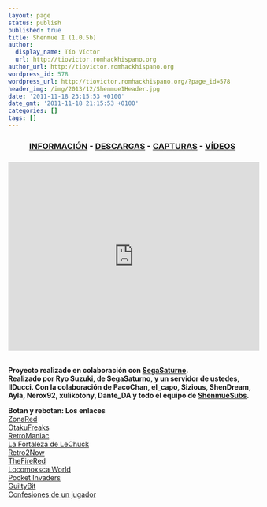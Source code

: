```yaml
---
layout: page
status: publish
published: true
title: Shenmue I (1.0.5b)
author:
  display_name: Tío Víctor
  url: http://tiovictor.romhackhispano.org
author_url: http://tiovictor.romhackhispano.org
wordpress_id: 578
wordpress_url: http://tiovictor.romhackhispano.org/?page_id=578
header_img: /img/2013/12/Shenmue1Header.jpg
date: '2011-11-18 23:15:53 +0100'
date_gmt: '2011-11-18 21:15:53 +0100'
categories: []
tags: []
---
```

<h3 style="text-align: center;"><strong><a href="http://tiovictor.romhackhispano.org/shenmue/informacion/">INFORMACIÓN</a> - <a href="http://tiovictor.romhackhispano.org/shenmue/descargar/">DESCARGAS</a> - <a href="http://tiovictor.romhackhispano.org/shenmue/capturas/">CAPTURAS</a> - <a href="http://tiovictor.romhackhispano.org/shenmue/videos/">VÍDEOS</a></strong></h3></p>
<p style="text-align: center;"><iframe src="http://www.youtube.com/embed/GVlQRcCcG-8?rel=0" width="510" height="383" frameborder="0" allowfullscreen="allowfullscreen"></iframe></p><br />
<strong>Proyecto realizado en colaboración con <a href="http://www.segasaturno.com" target="_blank">SegaSaturno</a>.</strong><br />
<strong>Realizado por Ryo Suzuki, de SegaSaturno, y un servidor de ustedes, IlDucci. Con la colaboración de PacoChan, el_capo, Sizious, ShenDream, Ayla, Nerox92, xulikotony, Dante_DA y todo el equipo de <a title="ShenmueSubs" href="http://shenmuesubs.sourceforge.net/" target="_blank">ShenmueSubs</a>.</strong></p>
<p><strong>Botan y rebotan: Los enlaces<br />
</strong><a href="http://www.zonared.com/noticias/fans-shenmue-traducido-castellano-titulo-sega/">ZonaRed</a><br />
<a href="http://www.otakufreaks.com/traduccion-de-shenmue-al-espanol">OtakuFreaks<br />
</a><a href="http://retromaniacmagazine.blogspot.com.es/2012/06/la-nueva-traduccion-al-espanol-de.html">RetroManiac<br />
</a><a href="http://www.lafortalezadelechuck.com/2012/06/shenmue-traducido-al-espanol.html">La Fortaleza de LeChuck</a><a href="http://retromaniacmagazine.blogspot.com.es/2012/06/la-nueva-traduccion-al-espanol-de.html"><br />
</a><a href="http://retro2now.blogspot.com.es/2012/06/nueva-traduccion-de-shenmue-al.html">Retro2Now</a><a href="http://retromaniacmagazine.blogspot.com.es/2012/06/la-nueva-traduccion-al-espanol-de.html"><br />
</a><a href="http://www.alejandro-ace-translator.es/2012/06/shenmue-i-en-espanol-ya-disponible/">TheFireRed</a><a href="http://retromaniacmagazine.blogspot.com.es/2012/06/la-nueva-traduccion-al-espanol-de.html"><br />
</a><a href="http://locomosxca-world.blogspot.com.es/2012/06/ya-tenemos-el-shenmue-en-castellano.html">Locomoxsca World</a><a href="http://retromaniacmagazine.blogspot.com.es/2012/06/la-nueva-traduccion-al-espanol-de.html"><br />
</a><a href="http://www.pocketinvaders.com/noticias/3062/iiducci-publica-el-parche-de-traduccion-de-shenmue-al-castellano.html">Pocket Invaders</a><br />
<a href="http://www.guiltybit.com/articulos/shenmue-tras-12-anos-habla-castellano/">GuiltyBit</a><br />
<a href="http://www.confesionesdeunjugador.es/index.php?topic=1955.0">Confesiones de un jugador</a></p>

